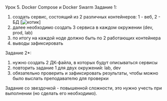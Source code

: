 Урок 5. Docker Compose и Docker Swarm
Задание 1:
1) создать сервис, состоящий из 2 различных контейнеров: 1 - веб, 2 - БД
   [![котик](https://mobimg.b-cdn.net/v3/fetch/2c/2c38ec7c72e3d0094f591d6f735a3b8e.jpeg "Дратути")]
3) далее необходимо создать 3 сервиса в каждом окружении (dev, prod, lab)
4) по итогу на каждой ноде должно быть по 2 работающих контейнера
5) выводы зафиксировать

Задание 2*:
1) нужно создать 2 ДК-файла, в которых будут описываться сервисы
2) повторить задание 1 для двух окружений: lab, dev
3) обязательно проверить и зафиксировать результаты, чтобы можно было выслать преподавателю для проверки

Задание со звездочкой - повышенной сложности, это нужно учесть при выполнении (но сделать его необходимо).
